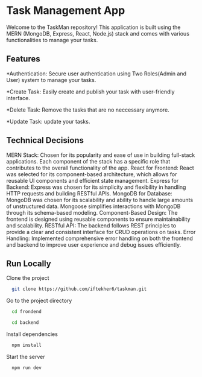 
# Task Management App

Welcome to the TaskMan repository! This application is built using the MERN (MongoDB, Express, React, Node.js) stack and comes with various functionalities to manage your tasks.


## Features

*Authentication: Secure user authentication using Two Roles(Admin and User) system to manage your tasks.

*Create Task: Easily create and publish your task with user-friendly interface.

*Delete Task: Remove the tasks that are no neccessary anymore.

*Update Task:  update your tasks.

## Technical Decisions
MERN Stack: Chosen for its popularity and ease of use in building full-stack applications. Each component of the stack has a specific role that contributes to the overall functionality of the app.
React for Frontend: React was selected for its component-based architecture, which allows for reusable UI components and efficient state management.
Express for Backend: Express was chosen for its simplicity and flexibility in handling HTTP requests and building RESTful APIs.
MongoDB for Database: MongoDB was chosen for its scalability and ability to handle large amounts of unstructured data. Mongoose simplifies interactions with MongoDB through its schema-based modeling.
Component-Based Design: The frontend is designed using reusable components to ensure maintainability and scalability.
RESTful API: The backend follows REST principles to provide a clear and consistent interface for CRUD operations on tasks.
Error Handling: Implemented comprehensive error handling on both the frontend and backend to improve user experience and debug issues efficiently.




## Run Locally

Clone the project

```bash
  git clone https://github.com/iftekher6/taskman.git
```

Go to the project directory

```bash
  cd frondend
```

```bash
  cd backend
```

Install dependencies

```bash
  npm install
```

Start the server

```bash
  npm run dev
```

